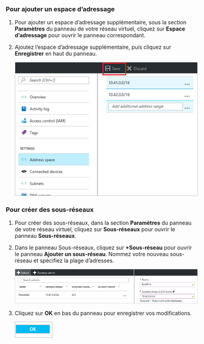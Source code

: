 ### <a name="to-add-address-space"></a>Pour ajouter un espace d’adressage
1. Pour ajouter un espace d’adressage supplémentaire, sous la section **Paramètres** du panneau de votre réseau virtuel, cliquez sur **Espace d’adressage** pour ouvrir le panneau correspondant.
2. Ajoutez l’espace d’adressage supplémentaire, puis cliquez sur **Enregistrer** en haut du panneau.
   
    ![Ajouter un espace d’adressage](./media/vpn-gateway-additional-address-space-include/address_space.png)

### <a name="to-create-subnets"></a>Pour créer des sous-réseaux
1. Pour créer des sous-réseaux, dans la section **Paramètres** du panneau de votre réseau virtuel, cliquez sur **Sous-réseaux** pour ouvrir le panneau **Sous-réseaux**. 
2. Dans le panneau Sous-réseaux, cliquez sur **+Sous-réseau** pour ouvrir le panneau **Ajouter un sous-réseau**. Nommez votre nouveau sous-réseau et spécifiez la plage d’adresses.
   
    ![Paramètres de sous-réseau](./media/vpn-gateway-additional-address-space-include/add_subnet.png)        
3. Cliquez sur **OK** en bas du panneau pour enregistrer vos modifications.
   
    ![Paramètres de sous-réseau](./media/vpn-gateway-additional-address-space-include/ok.png)



<!--HONumber=Nov16_HO2-->


